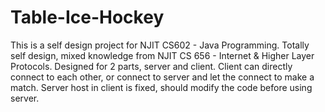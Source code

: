 # Table-Ice-Hockey
This is a self design project for NJIT CS602 - Java Programming.
Totally self design, mixed knowledge from NJIT CS 656 - Internet & Higher Layer Protocols.
Designed for 2 parts, server and client. Client can directly connect to each other, or connect to server and let the connect to make a match.
Server host in client is fixed, should modify the code before using server.
